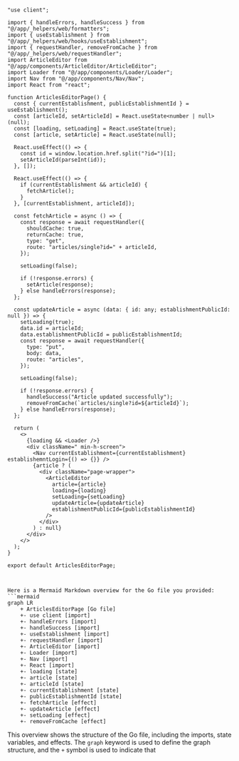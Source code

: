```tsx

"use client";

import { handleErrors, handleSuccess } from "@/app/_helpers/web/formatters";
import { useEstablishment } from "@/app/_helpers/web/hooks/useEstablishment";
import { requestHandler, removeFromCache } from "@/app/_helpers/web/requestHandler";
import ArticleEditor from "@/app/components/ArticleEditor/ArticleEditor";
import Loader from "@/app/components/Loader/Loader";
import Nav from "@/app/components/Nav/Nav";
import React from "react";

function ArticlesEditorPage() {
  const { currentEstablishment, publicEstablishmentId } = useEstablishment();
  const [articleId, setArticleId] = React.useState<number | null>(null);
  const [loading, setLoading] = React.useState(true);
  const [article, setArticle] = React.useState(null);

  React.useEffect(() => {
    const id = window.location.href.split("?id=")[1];
    setArticleId(parseInt(id));
  }, []);

  React.useEffect(() => {
    if (currentEstablishment && articleId) {
      fetchArticle();
    }
  }, [currentEstablishment, articleId]);

  const fetchArticle = async () => {
    const response = await requestHandler({
      shouldCache: true,
      returnCache: true,
      type: "get",
      route: "articles/single?id=" + articleId,
    });

    setLoading(false);

    if (!response.errors) {
      setArticle(response);
    } else handleErrors(response);
  };

  const updateArticle = async (data: { id: any; establishmentPublicId: null }) => {
    setLoading(true);
    data.id = articleId;
    data.establishmentPublicId = publicEstablishmentId;
    const response = await requestHandler({
      type: "put",
      body: data,
      route: "articles",
    });

    setLoading(false);

    if (!response.errors) {
      handleSuccess("Article updated successfully");
      removeFromCache(`articles/single?id=${articleId}`);
    } else handleErrors(response);
  };

  return (
    <>
      {loading && <Loader />}
      <div className=" min-h-screen">
        <Nav currentEstablishment={currentEstablishment} establishemntLogin={() => {}} />
        {article ? (
          <div className="page-wrapper">
            <ArticleEditor
              article={article}
              loading={loading}
              setLoading={setLoading}
              updateArticle={updateArticle}
              establishmentPublicId={publicEstablishmentId}
            />
          </div>
        ) : null}
      </div>
    </>
  );
}

export default ArticlesEditorPage;


```

```mermaid

Here is a Mermaid Markdown overview for the Go file you provided:
```mermaid
graph LR
    + ArticlesEditorPage [Go file]
    +- use client [import]
    +- handleErrors [import]
    +- handleSuccess [import]
    +- useEstablishment [import]
    +- requestHandler [import]
    +- ArticleEditor [import]
    +- Loader [import]
    +- Nav [import]
    +- React [import]
    +- loading [state]
    +- article [state]
    +- articleId [state]
    +- currentEstablishment [state]
    +- publicEstablishmentId [state]
    +- fetchArticle [effect]
    +- updateArticle [effect]
    +- setLoading [effect]
    +- removeFromCache [effect]
```
This overview shows the structure of the Go file, including the imports, state variables, and effects. The `graph` keyword is used to define the graph structure, and the `+` symbol is used to indicate that

```
